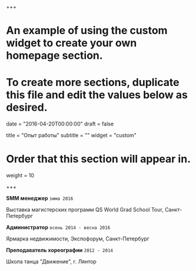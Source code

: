 +++
# An example of using the custom widget to create your own homepage section.
# To create more sections, duplicate this file and edit the values below as desired.

date = "2016-04-20T00:00:00"
draft = false

title = "Опыт работы"
subtitle = ""
widget = "custom"

# Order that this section will appear in.
weight = 10

+++

__SMM менеджер__
`зима 2016`

Выставка магистерских программ QS World Grad School Tour, Санкт-Петербург

__Администратор__
`осень 2014 - весна 2016`

Ярмарка недвижимости, Экспофорум, Санкт-Петербург

__Преподаватель хореографии__
`2012 - 2014`

Школа танца "Движение", г. Лянтор
